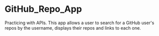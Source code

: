 # GitHub_Repo_App
Practicing with APIs. This app allows a user to search for a GitHub user's repos by the username,
displays their repos and links to each one. 
